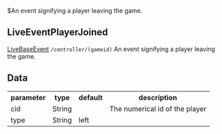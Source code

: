 $An event signifying a player leaving the game.
## LiveEventPlayerJoined
<span class="extends"><a href="/enum/LiveBaseEvent">LiveBaseEvent</a></span>
<span class="channel"><code>/controller/(gameid)</code></span>
An event signifying a player leaving the game.

## Data
<table>
  <tr>
    <th>parameter</th>
    <th>type</th>
    <th>default</th>
    <th>description</th>
  </tr>
  <tr>
    <td>cid</td>
    <td>String</td>
    <td></td>
    <td>The numerical id of the player</td>
  </tr>
  <tr>
    <td>type</td>
    <td>String</td>
    <td>left</td>
    <td></td>
  </tr>
</table>
